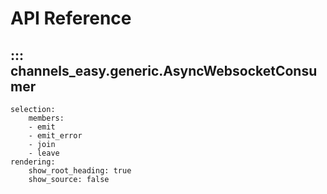 # API Reference

## ::: channels_easy.generic.AsyncWebsocketConsumer
    selection:
        members:
        - emit
        - emit_error
        - join
        - leave
    rendering:
        show_root_heading: true
        show_source: false
